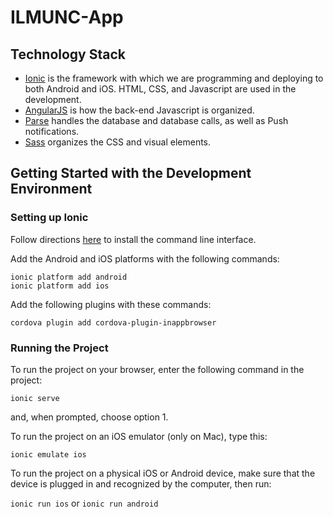 ILMUNC-App
==========
## Technology Stack
* [Ionic](http://www.ionicframework.com) is the framework with which we are programming and deploying to both Android and iOS. HTML, CSS, and Javascript are used in the development.
* [AngularJS](http://angularjs.org/) is how the back-end Javascript is organized.
* [Parse](http://www.parse.com) handles the database and database calls, as well as Push notifications.
* [Sass](http://www.sass-lang.com) organizes the CSS and visual elements.

## Getting Started with the Development Environment

### Setting up Ionic
Follow directions [here](http://www.ionicframework.com/getting-started/) to install the command line interface.

Add the Android and iOS platforms with the following commands:

```
ionic platform add android
ionic platform add ios
```

Add the following plugins with these commands:

```
cordova plugin add cordova-plugin-inappbrowser
```

### Running the Project
To run the project on your browser, enter the following command in the project:

```ionic serve```

and, when prompted, choose option 1.

To run the project on an iOS emulator (only on Mac), type this:

```ionic emulate ios```

To run the project on a physical iOS or Android device, make sure that the device is plugged in and recognized by the computer, then run:

```ionic run ios``` or ```ionic run android```
